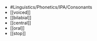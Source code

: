 - #Linguistics/Phonetics/IPA/Consonants
- [[voiced]]
- [[bilabial]]
- [[central]]
- [[oral]]
- [[stop]]